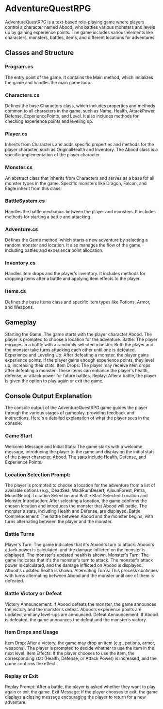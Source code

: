 # AdventureQuestRPG
AdventureQuestRPG is a text-based role-playing game where players control a character named Abood, who battles various monsters and levels up by gaining experience points. The game includes various elements like characters, monsters, battles, items, and different locations for adventures.

## Classes and Structure
### Program.cs
The entry point of the game. It contains the Main method, which initializes the game and handles the main game loop.

### Characters.cs
Defines the base Characters class, which includes properties and methods common to all characters in the game, such as Name, Health, AttackPower, Defense, ExperiencePoints, and Level. It also includes methods for checking experience points and leveling up.

### Player.cs
Inherits from Characters and adds specific properties and methods for the player character, such as OriginalHealth and Inventory. The Abood class is a specific implementation of the player character.

### Monster.cs
An abstract class that inherits from Characters and serves as a base for all monster types in the game. Specific monsters like Dragon, Falcon, and Eagle inherit from this class.

### BattleSystem.cs
Handles the battle mechanics between the player and monsters. It includes methods for starting a battle and attacking.

### Adventure.cs
Defines the Game method, which starts a new adventure by selecting a random monster and location. It also manages the flow of the game, including battles and experience point allocation.

### Inventory.cs
Handles item drops and the player's inventory. It includes methods for dropping items after a battle and applying item effects to the player.

### Items.cs
Defines the base Items class and specific item types like Potions, Armor, and Weapons.

## Gameplay
Starting the Game: The game starts with the player character Abood. The player is prompted to choose a location for the adventure.
Battle: The player engages in a battle with a randomly selected monster. Both the player and the monster take turns attacking each other until one is defeated.
Experience and Leveling Up: After defeating a monster, the player gains experience points. If the player gains enough experience points, they level up, increasing their stats.
Item Drops: The player may receive item drops after defeating a monster. These items can enhance the player's health, defense, or attack power for future battles.
Replay: After a battle, the player is given the option to play again or exit the game.

## Console Output Explanation
The console output of the AdventureQuestRPG game guides the player through the various stages of gameplay, providing feedback and instructions. Here's a detailed explanation of what the player sees in the console:

### Game Start
Welcome Message and Initial Stats: The game starts with a welcome message, introducing the player to the game and displaying the initial stats of the player character, Abood. The stats include Health, Defense, and Experience Points.
### Location Selection Prompt:
The player is prompted to choose a location for the adventure from a list of available options (e.g., DeadSea, WadiRumDesert, AjlounForest, Petra, MountNebo).
Location Selection and Battle Start
Selected Location and Monster Introduction: After selecting a location, the game confirms the chosen location and introduces the monster that Abood will battle. The monster's stats, including Health and Defense, are displayed.
Battle Commencement: The battle between Abood and the monster begins, with turns alternating between the player and the monster.
### Battle Turns
Player's Turn: The game indicates that it's Abood's turn to attack. Abood's attack power is calculated, and the damage inflicted on the monster is displayed. The monster's updated health is shown.
Monster's Turn: The game indicates that it's the monster's turn to attack. The monster's attack power is calculated, and the damage inflicted on Abood is displayed. Abood's updated health is shown.
Alternating Turns: This process continues with turns alternating between Abood and the monster until one of them is defeated.
### Battle Victory or Defeat
Victory Announcement: If Abood defeats the monster, the game announces the victory and the monster's defeat. Abood's experience points are updated, and any level-ups are announced.
Defeat Announcement: If Abood is defeated, the game announces the defeat and the monster's victory.
### Item Drops and Usage
Item Drop: After a victory, the game may drop an item (e.g., potions, armor, weapons). The player is prompted to decide whether to use the item in the next level.
Item Effects: If the player chooses to use the item, the corresponding stat (Health, Defense, or Attack Power) is increased, and the game confirms the effect.
### Replay or Exit
Replay Prompt: After a battle, the player is asked whether they want to play again or exit the game.
Exit Message: If the player chooses to exit, the game displays a closing message encouraging the player to return for a new adventure.